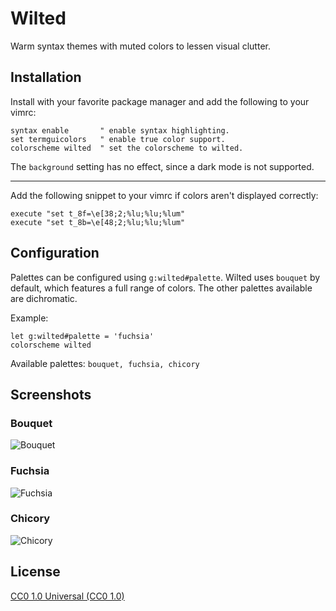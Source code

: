 # Wilted

Warm syntax themes with muted colors to lessen visual clutter.

## Installation

Install with your favorite package manager and add the following to your vimrc:

```
syntax enable       " enable syntax highlighting.
set termguicolors   " enable true color support.
colorscheme wilted  " set the colorscheme to wilted.
```

The `background` setting has no effect, since a dark mode is not supported.

--- 

Add the following snippet to your vimrc if colors aren't displayed correctly:

```
execute "set t_8f=\e[38;2;%lu;%lu;%lum"
execute "set t_8b=\e[48;2;%lu;%lu;%lum"
```

## Configuration

Palettes can be configured using `g:wilted#palette`. Wilted uses `bouquet` by
default, which features a full range of colors. The other palettes available
are dichromatic.

Example:

```
let g:wilted#palette = 'fuchsia'
colorscheme wilted
```

Available palettes: `bouquet, fuchsia, chicory`

## Screenshots

### Bouquet

![Bouquet](https://i.imgur.com/mlUAJWD.png)

### Fuchsia

![Fuchsia](https://i.imgur.com/qpXlyp6.png)

### Chicory

![Chicory](https://i.imgur.com/vT9pdNJ.png)

## License

[CC0 1.0 Universal (CC0 1.0)](https://creativecommons.org/publicdomain/zero/1.0/)
